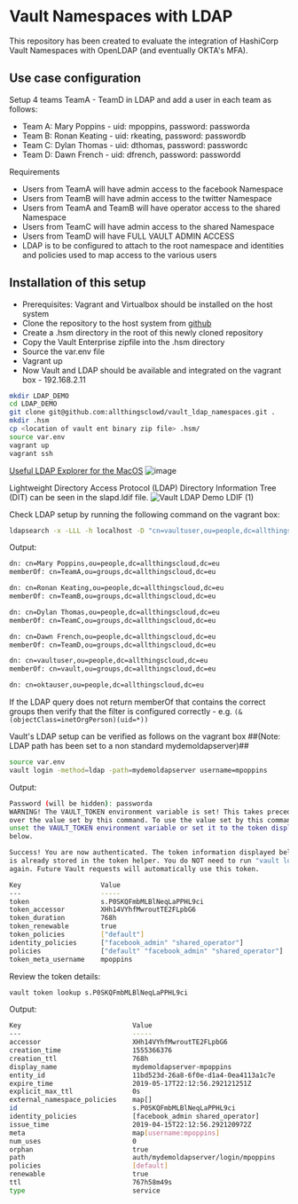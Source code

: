 # Vault Namespaces with LDAP

This repository has been created to evaluate the integration of HashiCorp Vault Namespaces with OpenLDAP (and eventually OKTA's MFA).

## Use case configuration

Setup 4 teams TeamA - TeamD in LDAP and add a user in each team as follows:

- Team A: Mary Poppins - uid: mpoppins, password: passworda
- Team B: Ronan Keating - uid: rkeating, password: passwordb
- Team C: Dylan Thomas - uid: dthomas, password: passwordc
- Team D: Dawn French - uid: dfrench, password: passwordd

Requirements

- Users from TeamA will have admin access to the facebook Namespace
- Users from TeamB will have admin access to the twitter Namespace
- Users from TeamA and TeamB will have operator access to the shared Namespace
- Users from TeamC will have admin access to the shared Namespace
- Users from TeamD will have FULL VAULT ADMIN ACCESS
- LDAP is to be configured to attach to the root namespace and identities and policies used to map access to the various users

## Installation of this setup

- Prerequisites: Vagrant and Virtualbox should be installed on the host system
- Clone the repository to the host system from [github](git@github.com:allthingsclowd/vault_ldap_namespaces.git)
- Create a .hsm directory in the root of this newly cloned repository
- Copy the Vault Enterprise zipfile into the .hsm directory
- Source the var.env file
- Vagrant up
- Now Vault and LDAP should be available and integrated on the vagrant box - 192.168.2.11

``` bash
mkdir LDAP_DEMO
cd LDAP_DEMO
git clone git@github.com:allthingsclowd/vault_ldap_namespaces.git .
mkdir .hsm
cp <location of vault ent binary zip file> .hsm/
source var.env
vagrant up
vagrant ssh
```

[Useful LDAP Explorer for the MacOS](https://directory.apache.org/studio/download/download-macosx.html)
![image](https://user-images.githubusercontent.com/9472095/56169273-8b39bb00-5fd5-11e9-8fa5-e7a0e93cb081.png)

Lightweight Directory Access Protocol (LDAP) Directory Information Tree (DIT) can be seen in the slapd.ldif file.
![Vault LDAP Demo LDIF (1)](https://user-images.githubusercontent.com/9472095/56167790-0ba9ed00-5fd1-11e9-9669-b455c0ba44d0.png)

Check LDAP setup by running the following command on the vagrant box:

``` bash
ldapsearch -x -LLL -h localhost -D "cn=vaultuser,ou=people,dc=allthingscloud,dc=eu" -w vaultuser -b "ou=people,dc=allthingscloud,dc=eu" -s sub "(&(objectClass=inetOrgPerson)(uid=*))" memberOf
```
Output:
``` bash
dn: cn=Mary Poppins,ou=people,dc=allthingscloud,dc=eu
memberOf: cn=TeamA,ou=groups,dc=allthingscloud,dc=eu

dn: cn=Ronan Keating,ou=people,dc=allthingscloud,dc=eu
memberOf: cn=TeamB,ou=groups,dc=allthingscloud,dc=eu

dn: cn=Dylan Thomas,ou=people,dc=allthingscloud,dc=eu
memberOf: cn=TeamC,ou=groups,dc=allthingscloud,dc=eu

dn: cn=Dawn French,ou=people,dc=allthingscloud,dc=eu
memberOf: cn=TeamD,ou=groups,dc=allthingscloud,dc=eu

dn: cn=vaultuser,ou=people,dc=allthingscloud,dc=eu
memberOf: cn=vault,ou=groups,dc=allthingscloud,dc=eu

dn: cn=oktauser,ou=people,dc=allthingscloud,dc=eu
```
If the LDAP query does not return memberOf that contains the correct groups then verify that the filter is configured correctly - e.g. `(&(objectClass=inetOrgPerson)(uid=*))`

Vault's LDAP setup can be verified as follows on the vagrant box
##(Note: LDAP path has been set to a non standard mydemoldapserver)##

``` bash
source var.env
vault login -method=ldap -path=mydemoldapserver username=mpoppins
```

Output:

``` bash
Password (will be hidden): passworda
WARNING! The VAULT_TOKEN environment variable is set! This takes precedence
over the value set by this command. To use the value set by this command,
unset the VAULT_TOKEN environment variable or set it to the token displayed
below.

Success! You are now authenticated. The token information displayed below
is already stored in the token helper. You do NOT need to run "vault login"
again. Future Vault requests will automatically use this token.

Key                    Value
---                    -----
token                  s.P0SKQFmbMLBlNeqLaPPHL9ci
token_accessor         XHh14VYhfMwroutTE2FLpbG6
token_duration         768h
token_renewable        true
token_policies         ["default"]
identity_policies      ["facebook_admin" "shared_operator"]
policies               ["default" "facebook_admin" "shared_operator"]
token_meta_username    mpoppins
```

Review the token details: 

``` bash
vault token lookup s.P0SKQFmbMLBlNeqLaPPHL9ci
```

Output:

``` bash
Key                            Value
---                            -----
accessor                       XHh14VYhfMwroutTE2FLpbG6
creation_time                  1555366376
creation_ttl                   768h
display_name                   mydemoldapserver-mpoppins
entity_id                      11bd523d-26a8-6f0e-d1a4-0ea4113a1c7e
expire_time                    2019-05-17T22:12:56.292121251Z
explicit_max_ttl               0s
external_namespace_policies    map[]
id                             s.P0SKQFmbMLBlNeqLaPPHL9ci
identity_policies              [facebook_admin shared_operator]
issue_time                     2019-04-15T22:12:56.292120972Z
meta                           map[username:mpoppins]
num_uses                       0
orphan                         true
path                           auth/mydemoldapserver/login/mpoppins
policies                       [default]
renewable                      true
ttl                            767h58m49s
type                           service
```

